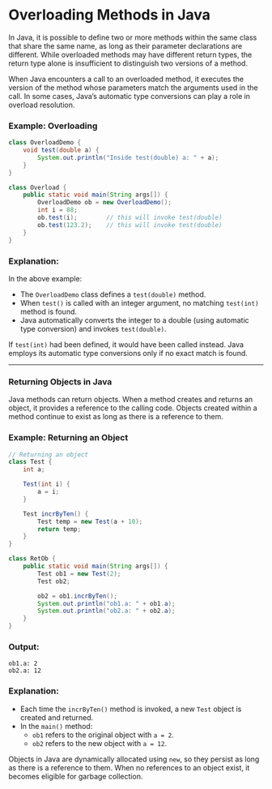 # Overloading Methods in Java

In Java, it is possible to define two or more methods within the same class that share the same name, as long as their parameter declarations are different. While overloaded methods may have different return types, the return type alone is insufficient to distinguish two versions of a method.

When Java encounters a call to an overloaded method, it executes the version of the method whose parameters match the arguments used in the call. In some cases, Java’s automatic type conversions can play a role in overload resolution.

### Example: Overloading

```java
class OverloadDemo {
    void test(double a) {
        System.out.println("Inside test(double) a: " + a);
    }
}

class Overload {
    public static void main(String args[]) {
        OverloadDemo ob = new OverloadDemo();
        int i = 88;
        ob.test(i);        // this will invoke test(double)
        ob.test(123.2);    // this will invoke test(double)
    }
}
```

### Explanation:

In the above example:

- The `OverloadDemo` class defines a `test(double)` method.
- When `test()` is called with an integer argument, no matching `test(int)` method is found.
- Java automatically converts the integer to a double (using automatic type conversion) and invokes `test(double)`.

If `test(int)` had been defined, it would have been called instead. Java employs its automatic type conversions only if no exact match is found.

---

### Returning Objects in Java

Java methods can return objects. When a method creates and returns an object, it provides a reference to the calling code. Objects created within a method continue to exist as long as there is a reference to them.

### Example: Returning an Object

```java
// Returning an object
class Test {
    int a;

    Test(int i) {
        a = i;
    }

    Test incrByTen() {
        Test temp = new Test(a + 10);
        return temp;
    }
}

class RetOb {
    public static void main(String args[]) {
        Test ob1 = new Test(2);
        Test ob2;

        ob2 = ob1.incrByTen();
        System.out.println("ob1.a: " + ob1.a);
        System.out.println("ob2.a: " + ob2.a);
    }
}
```

### Output:

```
ob1.a: 2
ob2.a: 12
```

### Explanation:

- Each time the `incrByTen()` method is invoked, a new `Test` object is created and returned.
- In the `main()` method:
  - `ob1` refers to the original object with `a = 2`.
  - `ob2` refers to the new object with `a = 12`.

Objects in Java are dynamically allocated using `new`, so they persist as long as there is a reference to them. When no references to an object exist, it becomes eligible for garbage collection.
